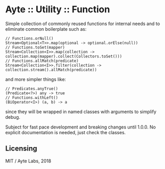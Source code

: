 # Ayte :: Utility :: Function

Simple collection of commonly reused functions for internal needs and
to eliminate common boilerplate such as:

```
// Functions.orNull()
Stream<Optional<T>>.map(optional -> optional.orElse(null))
// Functions.toSet(mapper)
Stream<Collection<I>>.map(collection -> collection.map(mapper).collect(Collectors.toSet()))
// Functions.allMatch(predicate)
Stream<Collection<I>>.filter(collection -> collection.stream().allMatch(predicate))
```

and more simpler things like:

```
// Predicates.anyTrue()
(Predicate<?>) any -> true
// Functions.withLeft()
(BiOperator<I>) (a, b) -> a
```

since they will be wrapped in named classes with arguments to simplify
debug. 

Subject for fast pace development and breaking changes until 1.0.0. No
explicit documentation is needed, just check the classes.

## Licensing

MIT / Ayte Labs, 2018
